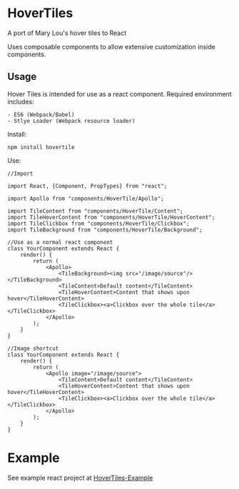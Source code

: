 # HoverTiles

A port of Mary Lou's hover tiles to React

Uses composable components to allow extensive customization inside components.

## Usage

Hover Tiles is intended for use as a react component. Required environment includes:

	- ES6 (Webpack/Babel)
	- Stlye Loader (Webpack resource loader)

Install:

	npm install hovertile

Use:

	//Import

	import React, {Component, PropTypes} from "react";

	import Apollo from "components/HoverTile/Apollo";

	import TileContent from "components/HoverTile/Content";
	import TileHoverContent from "components/HoverTile/HoverContent";
	import TileClickbox from "components/HoverTile/Clickbox";
	import TileBackground from "components/HoverTile/Background";

	//Use as a normal react component
	class YourComponent extends React {
		render() {
			return (
				<Apollo>
					<TileBackground><img src="/image/source"/></TileBackground>
					<TileContent>Default content</TileContent>
					<TileHoverContent>Content that shows upon hover</TileHoverContent>
					<TileClickbox><a>Clickbox over the whole tile</a></TileClickbox>
				</Apollo>
			);
		}
	}

	//Image shortcut
	class YourComponent extends React {
		render() {
			return (
				<Apollo image="/image/source">
					<TileContent>Default content</TileContent>
					<TileHoverContent>Content that shows upon hover</TileHoverContent>
					<TileClickbox><a>Clickbox over the whole tile</a></TileClickbox>
				</Apollo>
			);
		}
	}


# Example

See example react project at [HoverTiles-Example](https://github.com/LookLikeAPro/HoverTiles-Example)
